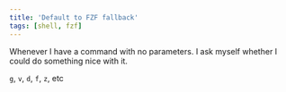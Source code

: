 ```yaml
---
title: 'Default to FZF fallback'
tags: [shell, fzf]
---
```


Whenever I have a command with no parameters. I ask myself whether I could do
something nice with it.

`g`, `v`, `d`, `f`, `z`, etc

